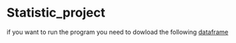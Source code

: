 # Statistic_project

if you want to run the program you need to dowload the following [dataframe](https://drive.google.com/open?id=1QOmVDpd8hcVYqqUXDXf68UMDWQZP0wQV)
